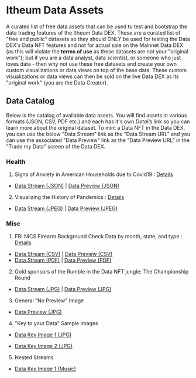 # Itheum Data Assets

A curated list of free data assets that can be used to test and bootstrap the data trading features of the Itheum Data DEX. These are a curated list of "free and public" datasets so they should ONLY be used for testing the Data DEX's Data NFT features and not for actual sale on the Mainnet Data DEX (as this will violate the **terms of use** as these datasets are not your "original work"); but if you are a data analyst, data scientist, or someone who just loves data - then why not use these free datasets and create your own custom visualizations or data views on top of the base data. These custom visualizations or data views can then be sold on the live Data DEX as its "original work" (you are the Data Creator).

## Data Catalog

Below is the catalog of available data assets. You will find assets in various formats (JSON, CSV, PDF etc.) and each has it's own _Details_ link so you can learn more about the original dataset. To mint a Data NFT in the Data DEX, you can use the below "Data Stream" link as the "Data Stream URL" and you can use the associated "Data Preview" link as the "Data Preview URL" in the "Trade my Data" screen of the Data DEX.

### Health

1. Signs of Anxiety in American Households due to Covid19 : [Details](https://github.com/Itheum/data-assets/blob/main/Health/H1__Signs_of_Anxiety_in_American_Households_due_to_Covid19)

- [Data Stream (JSON)](https://raw.githubusercontent.com/Itheum/data-assets/main/Health/H1__Signs_of_Anxiety_in_American_Households_due_to_Covid19/dataset.json) | [Data Preview (JSON)](https://raw.githubusercontent.com/Itheum/data-assets/main/Health/H1__Signs_of_Anxiety_in_American_Households_due_to_Covid19/preview.json)

2. Visualizing the History of Pandemics : [Details](https://github.com/Itheum/data-assets/blob/main/Health/H2__Visualizing_the_History_of_Pandemics)

- [Data Stream (JPEG)](https://raw.githubusercontent.com/Itheum/data-assets/main/Health/H2__Visualizing_the_History_of_Pandemics/dataset.jpeg) | [Data Preview (JPEG)](https://raw.githubusercontent.com/Itheum/data-assets/main/Health/H2__Visualizing_the_History_of_Pandemics/preview.jpeg)

### Misc

1. FBI NICS Firearm Background Check Data by month, state, and type : [Details](https://github.com/Itheum/data-assets/blob/main/Misc/M1__FBI_Firearm_Background_Check_Data)

- [Data Stream (CSV)](https://raw.githubusercontent.com/Itheum/data-assets/main/Misc/M1__FBI_Firearm_Background_Check_Data/csv/dataset.csv) | [Data Preview (CSV)](https://raw.githubusercontent.com/Itheum/data-assets/main/Misc/M1__FBI_Firearm_Background_Check_Data/csv/preview.csv)
- [Data Stream (PDF)](https://raw.githubusercontent.com/Itheum/data-assets/main/Misc/M1__FBI_Firearm_Background_Check_Data/pdf/dataset.pdf) | [Data Preview (PDF)](https://raw.githubusercontent.com/Itheum/data-assets/main/Misc/M1__FBI_Firearm_Background_Check_Data/pdf/preview.pdf)

2. Gold sponsors of the Rumble in the Data NFT jungle: The Championship Round

- [Data Stream (JPG)](https://raw.githubusercontent.com/Itheum/data-assets/main/Misc/Gold_Sponsors/DataStream.jpg?v=100) | [Data Preview (JPG)](https://raw.githubusercontent.com/Itheum/data-assets/main/Misc/Gold_Sponsors/DataPreview.jpg)

3. General "No Preview" Image

- [Data Preview (JPG)](https://raw.githubusercontent.com/Itheum/data-assets/main/Misc/Random/nopreview.png)

4. "Key to your Data" Sample Images

- [Data Key Image 1 (JPG)](https://raw.githubusercontent.com/Itheum/data-assets/main/Misc/Random/img-key-visual-1.jpg)

- [Data Key Image 2 (JPG)](https://raw.githubusercontent.com/Itheum/data-assets/main/Misc/Random/img-key-visual-2.jpg)

5. Nested Streams

- [Data Key Image 1 (Music)](https://raw.githubusercontent.com/Itheum/data-assets/main/NestedStreams/supercatz-music-album.json?dmf-nestedstream=1)
